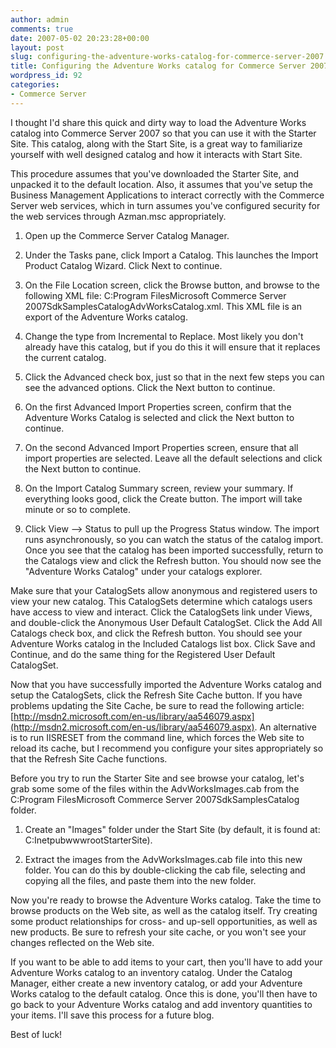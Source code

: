 ```yaml
---
author: admin
comments: true
date: 2007-05-02 20:23:28+00:00
layout: post
slug: configuring-the-adventure-works-catalog-for-commerce-server-2007
title: Configuring the Adventure Works catalog for Commerce Server 2007
wordpress_id: 92
categories:
- Commerce Server
---
```


I thought I'd share this quick and dirty way to load the Adventure Works catalog into Commerce Server 2007 so that you can use it with the Starter Site. This catalog, along with the Start Site, is a great way to familiarize yourself with well designed catalog and how it interacts with Start Site.




This procedure assumes that you've downloaded the Starter Site, and unpacked it to the default location. Also, it assumes that you've setup the Business Management Applications to interact correctly with the Commerce Server web services, which in turn assumes you've configured security for the web services through Azman.msc appropriately.






  1. Open up the Commerce Server Catalog Manager.

  2. Under the Tasks pane, click Import a Catalog. This launches the Import Product Catalog Wizard. Click Next to continue.

  3. On the File Location screen, click the Browse button, and browse to the following XML file: C:Program FilesMicrosoft Commerce Server 2007SdkSamplesCatalogAdvWorksCatalog.xml. This XML file is an export of the Adventure Works catalog.

  4. Change the type from Incremental to Replace. Most likely you don't already have this catalog, but if you do this it will ensure that it replaces the current catalog.

  5. Click the Advanced check box, just so that in the next few steps you can see the advanced options. Click the Next button to continue.

  6. On the first Advanced Import Properties screen, confirm that the Adventure Works Catalog is selected and click the Next button to continue.

  7. On the second Advanced Import Properties screen, ensure that all import properties are selected. Leave all the default selections and click the Next button to continue.

  8. On the Import Catalog Summary screen, review your summary. If everything looks good, click the Create button. The import will take minute or so to complete.

  9. Click View --> Status to pull up the Progress Status window. The import runs asynchronously, so you can watch the status of the catalog import. Once you see that the catalog has been imported successfully, return to the Catalogs view and click the Refresh button. You should now see the "Adventure Works Catalog" under your catalogs explorer.



Make sure that your CatalogSets allow anonymous and registered users to view your new catalog. This CatalogSets determine which catalogs users have access to view and interact. Click the CatalogSets link under Views, and double-click the Anonymous User Default CatalogSet. Click the Add All Catalogs check box, and click the Refresh button. You should see your Adventure Works catalog in the Included Catalogs list box. Click Save and Continue, and do the same thing for the Registered User Default CatalogSet.




Now that you have successfully imported the Adventure Works catalog and setup the CatalogSets, click the Refresh Site Cache button. If you have problems updating the Site Cache, be sure to read the following article: [http://msdn2.microsoft.com/en-us/library/aa546079.aspx](http://msdn2.microsoft.com/en-us/library/aa546079.aspx). An alternative is to run IISRESET from the command line, which forces the Web site to reload its cache, but I recommend you configure your sites appropriately so that the Refresh Site Cache functions.




Before you try to run the Starter Site and see browse your catalog, let's grab some some of the files within the AdvWorksImages.cab from the C:Program FilesMicrosoft Commerce Server 2007SdkSamplesCatalog folder.






  1. Create an "Images" folder under the Start Site (by default, it is found at: C:InetpubwwwrootStarterSite).

  2. Extract the images from the AdvWorksImages.cab file into this new folder. You can do this by double-clicking the cab file, selecting and copying all the files, and paste them into the new folder.



Now you're ready to browse the Adventure Works catalog. Take the time to browse products on the Web site, as well as the catalog itself. Try creating some product relationships for cross- and up-sell opportunities, as well as new products. Be sure to refresh your site cache, or you won't see your changes reflected on the Web site.




If you want to be able to add items to your cart, then you'll have to add your Adventure Works catalog to an inventory catalog. Under the Catalog Manager, either create a new inventory catalog, or add your Adventure Works catalog to the default catalog. Once this is done, you'll then have to go back to your Adventure Works catalog and add inventory quantities to your items. I'll save this process for a future blog.




Best of luck!
